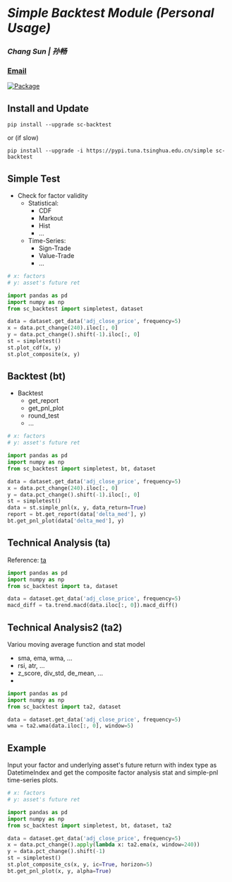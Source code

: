 # *Simple Backtest Module (Personal Usage)*
### *Chang Sun | 孙畅*
### [Email](ynsfsc@126.com)

[![Package](https://img.shields.io/pypi/v/sc-backtest.svg)](https://pypi.org/project/sc-backtest/)

## Install and Update
``` 
pip install --upgrade sc-backtest
```
or (if slow)
```
pip install --upgrade -i https://pypi.tuna.tsinghua.edu.cn/simple sc-backtest
```

## Simple Test
* Check for factor validity
   * Statistical:
      * CDF
      * Markout
      * Hist
      * ...
   * Time-Series:
      * Sign-Trade
      * Value-Trade
      * ...	

``` python
# x: factors
# y: asset's future ret

import pandas as pd
import numpy as np
from sc_backtest import simpletest, dataset

data = dataset.get_data('adj_close_price', frequency=5)
x = data.pct_change(240).iloc[:, 0]
y = data.pct_change().shift(-1).iloc[:, 0]
st = simpletest()
st.plot_cdf(x, y)
st.plot_composite(x, y)
```

## Backtest (bt)
* Backtest
   * get_report
   * get_pnl_plot
   * round_test
   * ...

``` python
# x: factors
# y: asset's future ret

import pandas as pd
import numpy as np
from sc_backtest import simpletest, bt, dataset

data = dataset.get_data('adj_close_price', frequency=5)
x = data.pct_change(240).iloc[:, 0]
y = data.pct_change().shift(-1).iloc[:, 0]
st = simpletest()
data = st.simple_pnl(x, y, data_return=True)
report = bt.get_report(data['delta_med'], y)
bt.get_pnl_plot(data['delta_med'], y)
```

## Technical Analysis (ta)
Reference: [ta](https://technical-analysis-library-in-python.readthedocs.io/en/latest/index.html)
``` python
import pandas as pd
import numpy as np
from sc_backtest import ta, dataset

data = dataset.get_data('adj_close_price', frequency=5)
macd_diff = ta.trend.macd(data.iloc[:, 0]).macd_diff()
```

## Technical Analysis2 (ta2)
Variou moving average function and stat model
* sma, ema, wma, ...
* rsi, atr, ...
* z_score, div_std, de_mean, ...
* 
``` python
import pandas as pd
import numpy as np
from sc_backtest import ta2, dataset

data = dataset.get_data('adj_close_price', frequency=5)
wma = ta2.wma(data.iloc[:, 0], window=5)
```


## Example
Input your factor and underlying asset's future return with index type as DatetimeIndex and get 
the composite factor analysis stat and simple-pnl time-series plots.
``` python
# x: factors
# y: asset's future ret

import pandas as pd
import numpy as np
from sc_backtest import simpletest, bt, dataset, ta2

data = dataset.get_data('adj_close_price', frequency=5)
x = data.pct_change().apply(lambda x: ta2.ema(x, window=240))
y = data.pct_change().shift(-1)
st = simpletest()
st.plot_composite_cs(x, y, ic=True, horizon=5)
bt.get_pnl_plot(x, y, alpha=True)
```
